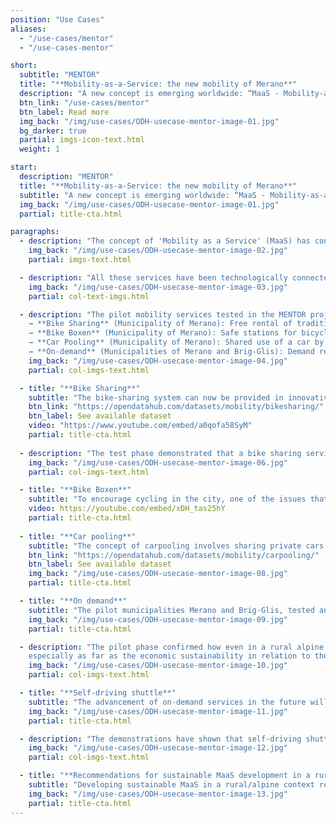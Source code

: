 ```yaml
---
position: "Use Cases"
aliases:
  - "/use-cases/mentor"
  - "/use-cases-mentor"

short:
  subtitle: "MENTOR"
  title: "**Mobility-as-a-Service: the new mobility of Merano**"
  description: "A new concept is emerging worldwide: “MaaS - Mobility-as-a-Service”. The idea is to allow people, through a unique APP, to access on demand different mobility services that are integrated with each other and to choose from time to time the most appropriate one."
  btn_link: "/use-cases/mentor"
  btn_label: Read more
  img_back: "/img/use-cases/ODH-usecase-mentor-image-01.jpg"
  bg_darker: true
  partial: imgs-icon-text.html
  weight: 1

start:
  description: "MENTOR"
  title: "**Mobility-as-a-Service: the new mobility of Merano**"
  subtitle: "A new concept is emerging worldwide: “MaaS - Mobility-as-a-Service”. The idea is to allow people, through a unique APP, to access on demand different mobility services that are integrated with each other and to choose from time to time the most appropriate one." 
  img_back: "/img/use-cases/ODH-usecase-mentor-image-01.jpg"
  partial: title-cta.html

paragraphs:
  - description: "The concept of 'Mobility as a Service' (MaaS) has considerable potential for success in highly urbanised areas with a higher concentration of users. However, can it also work in small Alpine communities, and if so, how? These are the questions that the MENTOR project has aimed to address since its launch in late 2018. To evaluate the feasibility of MaaS in the Alpine context, the concept has been put into practice in two Alpine regions: Merano in the Autonomous Province of Bolzano (Italy) and Brig-Glis in the Canton of Valais (Switzerland). For the application of the concept of “mobility as a service” to be possible, the essential requirement, in addition to the digital aspect, is the presence of a set of mobility services strongly integrated around the public transport offer, which is the backbone of the system. Therefore, the MENTOR project's pilot activities concentrated primarily on examining the potential of new services that are strongly integrated with public transportation."
    img_back: "/img/use-cases/ODH-usecase-mentor-image-02.jpg"
    partial: imgs-text.html

  - description: "All these services have been technologically connected to the Open Data Hub. Through a partnership between NOI Techpark and OpenMove, a cutting-edge digital solution has been developed, enabling the calculation of trip plans by integrating real-time data from all accessible mobility services. This advanced application is available at mobility.meran.eu."
    img_back: "/img/use-cases/ODH-usecase-mentor-image-03.jpg"
    partial: col-text-imgs.html

  - description: "The pilot mobility services tested in the MENTOR project are <br><br>
    → **Bike Sharing** (Municipality of Merano): Free rental of traditional pedal bikes <br>
    → **Bike Boxen** (Municipality of Merano): Safe stations for bicycles <br>
    → **Car Pooling** (Municipality of Merano): Shared use of a car by people driving the same route <br>
    → **On-demand** (Municipalities of Merano and Brig-Glis): Demand responsive buses, available in areas and times of day less served by public transport "
    img_back: "/img/use-cases/ODH-usecase-mentor-image-04.jpg"
    partial: col-imgs-text.html

  - title: "**Bike Sharing**"
    subtitle: "The bike-sharing system can now be provided in innovative ways through digitization and the utilization of electric bikes. In Merano, a new service has been tested since September 2019, which serves mainly to link the city center with the two train stations. As part of the Mentor project, the city of Merano provides 60 bicycles for short term rental free of charge at seven locations." 
    btn_link: "https://opendatahub.com/datasets/mobility/bikesharing/"
    btn_label: See available dataset
    video: "https://www.youtube.com/embed/a0qofa58SyM"
    partial: title-cta.html
    
  - description: "The test phase demonstrated that a bike sharing service can be useful even in a small alpine town with a high rate of cycling. However, the service must meet very specific mobility demands, such as linking the city center to the train station, and must be a complementary mode of transport to public transportation. An intriguing challenge for future expansion could be to promote the service in more outlying areas of the city (or even in nearby municipalities) by using electric bikes to make longer trips easier."
    img_back: "/img/use-cases/ODH-usecase-mentor-image-06.jpg"
    partial: col-imgs-text.html

  - title: "**Bike Boxen**"
    subtitle: "To encourage cycling in the city, one of the issues that needs to be addressed is finding a secure place to park bicycles. To tackle this problem, a group of South Tyrolean companies collaborated to introduce two 'bike boxen' stations that can accommodate up to 24 bicycles each (two bikes in one box). Twelve of these are located at the Maia Bassa railway station, the other 12 on the promenade in front of the thermal baths, near Ponte Teatro. Use is free of charge, but limited to a maximum of 24 hours. The boxes meet high safety requirements and also offer weather protection for bicycles and accessories (helmets, bags, backpacks, etc.). It is recommended that bicycles also be locked in the box with a personal padlock." 
    video: https://youtube.com/embed/xDH_tas25hY
    partial: title-cta.html
    
  - title: "**Car pooling**"
    subtitle: "The concept of carpooling involves sharing private cars by connecting people who need a ride with those who offer one. Although it has the potential to reduce individual car use, it can be complex to organize effectively. Thanks to the project, a solution has been developed and launched in collaboration with the company ummadum that is not only technologically advanced, but which, thanks to a system of incentives, aims to promote local commerce. Due to the Covid-19 pandemic, a full trial of the new system was not possible, and it could only be launched during the last few months of the project. <br><br> Although the pandemic severely limited the project, local companies showed a strong interest in testing effective solutions for promoting carpooling in the post-Covid era. This sets a good foundation for the service to continue and expand in the future. The challenge will be to encourage users who primarily use private cars to rely more on public transportation and other mobility options, particularly by combining various services for a single trip."
    btn_link: "https://opendatahub.com/datasets/mobility/carpooling/"
    btn_label: See available dataset
    img_back: "/img/use-cases/ODH-usecase-mentor-image-08.jpg"
    partial: title-cta.html

  - title: "**On demand**"
    subtitle: "The pilot municipalities Merano and Brig-Glis, tested an on-demand transport service that lies somewhere between a bus and a taxi. The goal was to evaluate the potential of integrating the service with the public transport system in low-demand areas, such as during off-peak hours or in sparsely populated and underserved regions."
    img_back: "/img/use-cases/ODH-usecase-mentor-image-09.jpg"
    partial: title-cta.html

  - description: "The pilot phase confirmed how even in a rural alpine context new on-de- mand services can represent an essential integration offer to public transport. These types of services can effectively link the starting/ending points of a trip (homes, tourist attractions) with the public transport network. New and more extensive pilot are nevertheless needed to confirm this approach,
    especially as far as the economic sustainability in relation to the real demand for mobility that the service could satisfy is concerned."
    img_back: "/img/use-cases/ODH-usecase-mentor-image-10.jpg"
    partial: col-imgs-text.html

  - title: "**Self-driving shuttle**"
    subtitle: "The advancement of on-demand services in the future will be characterized by an innovative and revolutionary technology: autonomous self-driving shuttles. The project conducted public demonstrations in Brig-Glis and Merano to introduce users to this new technology. In Merano, the demonstration made history: for the first time in Italy, a self-driving vehicle with public access was tested on public roads. The electric vehicle is able to 'read' the route safely by means of intelligent sensors. For an entire week, end of november 2019, the shuttle was available to interested parties from 9 a.m. to 5 p.m., for a roughly 10-minute ride around the city centre. On each run, 12 people were transported, plus two technicians: one to intervene if necessary, the other to explain the vehicle's functionality to passengers."
    img_back: "/img/use-cases/ODH-usecase-mentor-image-11.jpg"
    partial: title-cta.html

  - description: "The demonstrations have shown that self-driving shuttles are technologically mature and ready to provide transportation services in specific and controlled contexts. However, more pilot projects are necessary to improve the state-of-the-art and explore the various possibilities of using them in rural and mountainous areas typical of the Alps. Users appear willing to use this type of vehicle, but it is necessary to engage them properly in these projects. Prior to testing the service, 45% of users in Merano expressed a low level of confidence in the technology. This mistrust decreased to 5% after they tried it out."
    img_back: "/img/use-cases/ODH-usecase-mentor-image-12.jpg"
    partial: col-imgs-text.html

  - title: "**Recommendations for sustainable MaaS development in a rural/alpine context**"
    subtitle: "Developing sustainable MaaS in a rural/alpine context requires convincing private car drivers to adopt a new mobility paradigm, prioritizing the reliability of services over driving speed."
    img_back: "/img/use-cases/ODH-usecase-mentor-image-13.jpg"
    partial: title-cta.html
---
```

